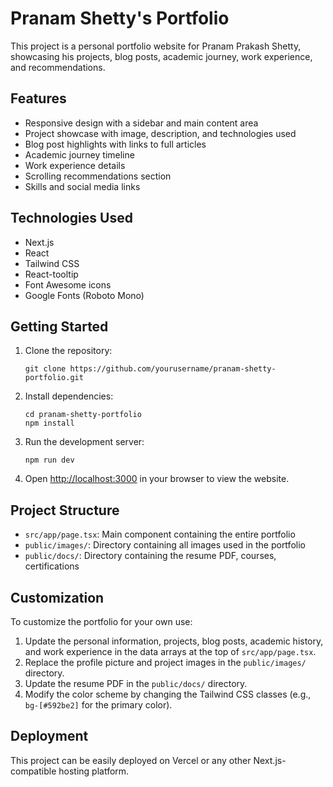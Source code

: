 # Pranam Shetty's Portfolio

This project is a personal portfolio website for Pranam Prakash Shetty, showcasing his projects, blog posts, academic journey, work experience, and recommendations.

## Features

- Responsive design with a sidebar and main content area
- Project showcase with image, description, and technologies used
- Blog post highlights with links to full articles
- Academic journey timeline
- Work experience details
- Scrolling recommendations section
- Skills and social media links

## Technologies Used

- Next.js
- React
- Tailwind CSS
- React-tooltip
- Font Awesome icons
- Google Fonts (Roboto Mono)

## Getting Started

1. Clone the repository:
   ```
   git clone https://github.com/yourusername/pranam-shetty-portfolio.git
   ```

2. Install dependencies:
   ```
   cd pranam-shetty-portfolio
   npm install
   ```

3. Run the development server:
   ```
   npm run dev
   ```

4. Open [http://localhost:3000](http://localhost:3000) in your browser to view the website.

## Project Structure

- `src/app/page.tsx`: Main component containing the entire portfolio
- `public/images/`: Directory containing all images used in the portfolio
- `public/docs/`: Directory containing the resume PDF, courses, certifications

## Customization

To customize the portfolio for your own use:

1. Update the personal information, projects, blog posts, academic history, and work experience in the data arrays at the top of `src/app/page.tsx`.
2. Replace the profile picture and project images in the `public/images/` directory.
3. Update the resume PDF in the `public/docs/` directory.
4. Modify the color scheme by changing the Tailwind CSS classes (e.g., `bg-[#592be2]` for the primary color).

## Deployment

This project can be easily deployed on Vercel or any other Next.js-compatible hosting platform.

